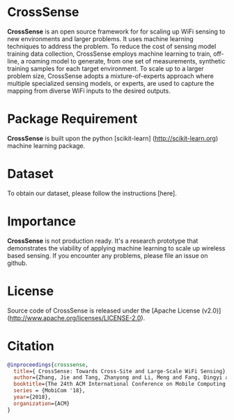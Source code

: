 # CrossSense
**CrossSense** is an open source framework for for scaling up WiFi sensing to new environments and larger problems. It uses machine learning techniques to address the problem. To reduce the cost of sensing model training data collection, CrossSense employs machine learning to train, off-line, a roaming model to generate, from one set of measurements, synthetic training samples for each target environment. 
To scale up to a larger problem size, CrossSense adopts a mixture-of-experts approach where multiple specialized sensing models, or experts, are used to capture the mapping from diverse WiFi inputs to the desired outputs.

# Package Requirement
**CrossSense** is built upon the python [scikit-learn] (http://scikit-learn.org) machine learning package. 

# Dataset
To obtain our dataset, please follow the instructions [here].

# Importance
**CrossSense** is not production ready. It's a research prototype that demonstrates the viability of applying machine learning to scale up wireless based sensing. If you encounter any problems, please file an issue on github. 

# License

Source code of CrossSense is released under the [Apache License (v2.0)] (http://www.apache.org/licenses/LICENSE-2.0). 

# Citation

```bibtex
@inproceedings{crosssense,
  title={ CrossSense: Towards Cross-Site and Large-Scale WiFi Sensing},
  author={Zhang, Jie and Tang, Zhanyong and Li, Meng and Fang, Dingyi and Nurmi, Petteri and Wang, Zheng},
  booktitle={The 24th ACM International Conference on Mobile Computing and Networking},
  series = {MobiCom '18},
  year={2018},
  organization={ACM}
}
```

